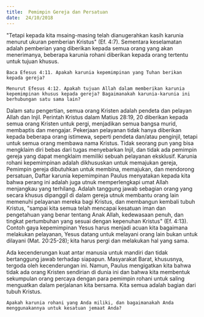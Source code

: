 ```yaml
---
title:  Pemimpin Gereja dan Persatuan
date:  24/10/2018
---
```


"Tetapi kepada kita msaing-masing telah dianugerahkan kasih karunia menurut ukuran pemberian Kristus" (Ef. 4:7). Sementara keselamatan adalah pemberian yang diberikan kepada semua orang yang akan menerimanya, beberapa karunia rohani diberikan kepada orang tertentu untuk tujuan khusus.

`Baca Efesus 4:11. Apakah karunia kepemimpinan yang Tuhan berikan kepada gereja?`

`Menurut Efesus 4:12. Apakah tujuan Allah dalam memberikan karunia kepemimpinan khusus kepada gereja? Bagaimanakah karunia-karunia ini berhubungan satu sama lain?`

Dalam satu pengertian, semua orang Kristen adalah pendeta dan pelayan Allah dan Injil. Perintah Kristus dalam Matius 28:19, 20 diberikan kepada semua orang Kristen untuk pergi, menjadikan semua bangsa murid, membaptis dan mengajar. Pekerjaan pelayanan tidak hanya diberikan kepada beberapa orang istimewa, seperti pendeta dan/atau penginjil, tetapi untuk semua orang membawa nama Kristus. Tidak seorang pun yang bisa mengklaim diri bebas dari tugas menyebarkan Injil, dan tidak ada pemimpin gereja yang dapat mengklaim memiliki sebuah pelayanan eksklusif. Karunia rohani kepemimpinan adalah dikhususkan untuk memajukan gereja, Pemimpin gereja dibutuhkan untuk membina, memajukan, dan mendorong persatuan, Daftar karunia kepemimpinan Paulus menyatakan kepada kita bahwa perang ini adalah juga utnuk memperlengkapi umat Allah menjangkau yang terhilang. Adalah tanggung jawab sebagian orang yang secara khusus dipanggil di dalam gereja utnuk membantu orang lain memenuhi pelayanan mereka bagi Kristus, dan membangun kembali tubuh Kristus, "sampai kita semua telah mencapai kesatuan iman dan pengetahuan yang benar tentang Anak Allah, kedewasaan penuh, dan tingkat pertumbuhan yang sesuai dengan kepenuhan Kristus" (Ef. 4:13). Contoh gaya kepemimpinan Yesus harus menjadi acuan kita bagaimana melakukan pelayanan, Yesus datang untuk melayani orang lain bukan untuk dilayani (Mat. 20:25-28); kita harus pergi dan melakukan hal yang sama.

Ada kecenderungan kuat antar manusia untuk mandiri dan tidak bertanggung jawab terhadap siapapun. Masyarakat Barat, khususnya, tergoda oleh kecenderungan ini. Namun, Paulus mengigatkan kita bahwa tidak ada orang Kristen sendirian di dunia ini dan bahwa kita membentuk sekumpulan orang percaya dengan para pemimpin rohani untuk saling menguatkan dalam perjalanan kita bersama. Kita semua adalah bagian dari tubuh Kristus.

`Apakah karunia rohani yang Anda miliki, dan bagaimanakah Anda menggunakannya untuk kesatuan jemaat Anda?`
